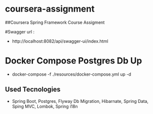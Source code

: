 # coursera-assignment
##Coursera Spring Framework Course Assigment

#Swagger url :
* http://localhost:8082/api/swagger-ui/index.html

# Docker Compose Postgres Db Up
* docker-compose -f ./resources/docker-compose.yml up -d

## Used Tecnologies
* Spring Boot, Postgres, Flyway Db Migration, Hibarnate, Spring Data, Sping MVC, Lombok, Spring i18n 
